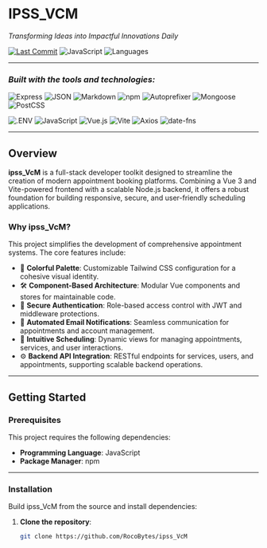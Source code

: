 # IPSS_VCM

*Transforming Ideas into Impactful Innovations Daily*

[![Last Commit](https://img.shields.io/github/last-commit/tu_usuario/tu_repositorio?label=last%20commit)](https://github.com/tu_usuario/tu_repositorio)
![JavaScript](https://img.shields.io/badge/javascript-62.2%25-yellow)
![Languages](https://img.shields.io/badge/languages-4-blue)

---

### *Built with the tools and technologies:*

![Express](https://img.shields.io/badge/-Express-black?logo=express&logoColor=white)
![JSON](https://img.shields.io/badge/-JSON-black?logo=json&logoColor=white)
![Markdown](https://img.shields.io/badge/-Markdown-000?logo=markdown)
![npm](https://img.shields.io/badge/-npm-CB3837?logo=npm&logoColor=white)
![Autoprefixer](https://img.shields.io/badge/-Autoprefixer-DD3735?logo=autoprefixer&logoColor=white)
![Mongoose](https://img.shields.io/badge/-Mongoose-880000?logo=mongoose)
![PostCSS](https://img.shields.io/badge/-PostCSS-DD3A0A?logo=postcss&logoColor=white)

![.ENV](https://img.shields.io/badge/-.ENV-yellowgreen)
![JavaScript](https://img.shields.io/badge/-JavaScript-F7DF1E?logo=javascript&logoColor=black)
![Vue.js](https://img.shields.io/badge/-Vue.js-4FC08D?logo=vue.js&logoColor=white)
![Vite](https://img.shields.io/badge/-Vite-646CFF?logo=vite&logoColor=white)
![Axios](https://img.shields.io/badge/-Axios-5A29E4?logo=axios&logoColor=white)
![date-fns](https://img.shields.io/badge/-dateFns-purple)

---


## Overview

**ipss_VcM** is a full-stack developer toolkit designed to streamline the creation of modern appointment booking platforms. Combining a Vue 3 and Vite-powered frontend with a scalable Node.js backend, it offers a robust foundation for building responsive, secure, and user-friendly scheduling applications.

### Why ipss_VcM?

This project simplifies the development of comprehensive appointment systems. The core features include:

- 🎨 **Colorful Palette**: Customizable Tailwind CSS configuration for a cohesive visual identity.
- 🛠 **Component-Based Architecture**: Modular Vue components and stores for maintainable code.
- 🔐 **Secure Authentication**: Role-based access control with JWT and middleware protections.
- 📨 **Automated Email Notifications**: Seamless communication for appointments and account management.
- 📅 **Intuitive Scheduling**: Dynamic views for managing appointments, services, and user interactions.
- ⚙️ **Backend API Integration**: RESTful endpoints for services, users, and appointments, supporting scalable backend operations.

---

## Getting Started

### Prerequisites

This project requires the following dependencies:

- **Programming Language**: JavaScript  
- **Package Manager**: npm

---

### Installation

Build ipss_VcM from the source and install dependencies:

1. **Clone the repository**:

   ```bash
   git clone https://github.com/RocoBytes/ipss_VcM
   ```
